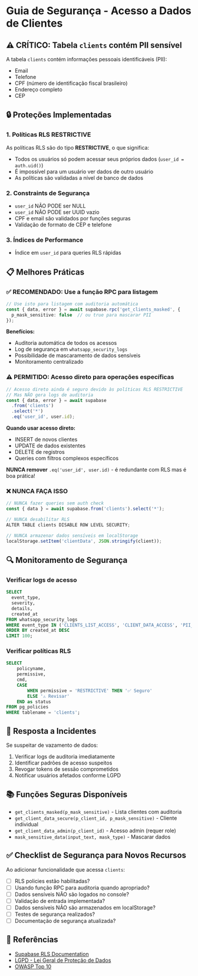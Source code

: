 # Guia de Segurança - Acesso a Dados de Clientes

## ⚠️ CRÍTICO: Tabela `clients` contém PII sensível

A tabela `clients` contém informações pessoais identificáveis (PII):
- Email
- Telefone
- CPF (número de identificação fiscal brasileiro)
- Endereço completo
- CEP

## 🔒 Proteções Implementadas

### 1. Políticas RLS RESTRICTIVE
As políticas RLS são do tipo **RESTRICTIVE**, o que significa:
- Todos os usuários só podem acessar seus próprios dados (`user_id = auth.uid()`)
- É impossível para um usuário ver dados de outro usuário
- As políticas são validadas a nível de banco de dados

### 2. Constraints de Segurança
- `user_id` NÃO PODE ser NULL
- `user_id` NÃO PODE ser UUID vazio
- CPF e email são validados por funções seguras
- Validação de formato de CEP e telefone

### 3. Índices de Performance
- Índice em `user_id` para queries RLS rápidas

## 📋 Melhores Práticas

### ✅ RECOMENDADO: Use a função RPC para listagem
```typescript
// Use isto para listagem com auditoria automática
const { data, error } = await supabase.rpc('get_clients_masked', {
  p_mask_sensitive: false  // ou true para mascarar PII
});
```

**Benefícios:**
- Auditoria automática de todos os acessos
- Log de segurança em `whatsapp_security_logs`
- Possibilidade de mascaramento de dados sensíveis
- Monitoramento centralizado

### ⚠️ PERMITIDO: Acesso direto para operações específicas
```typescript
// Acesso direto ainda é seguro devido às políticas RLS RESTRICTIVE
// Mas NÃO gera logs de auditoria
const { data, error } = await supabase
  .from('clients')
  .select('*')
  .eq('user_id', user.id);
```

**Quando usar acesso direto:**
- INSERT de novos clientes
- UPDATE de dados existentes
- DELETE de registros
- Queries com filtros complexos específicos

**NUNCA remover** `.eq('user_id', user.id)` - é redundante com RLS mas é boa prática!

### ❌ NUNCA FAÇA ISSO
```typescript
// NUNCA fazer queries sem auth check
const { data } = await supabase.from('clients').select('*');

// NUNCA desabilitar RLS
ALTER TABLE clients DISABLE ROW LEVEL SECURITY;

// NUNCA armazenar dados sensíveis em localStorage
localStorage.setItem('clientData', JSON.stringify(client));
```

## 🔍 Monitoramento de Segurança

### Verificar logs de acesso
```sql
SELECT 
  event_type,
  severity,
  details,
  created_at
FROM whatsapp_security_logs
WHERE event_type IN ('CLIENTS_LIST_ACCESS', 'CLIENT_DATA_ACCESS', 'PII_ACCESS_CLIENTS')
ORDER BY created_at DESC
LIMIT 100;
```

### Verificar políticas RLS
```sql
SELECT 
    policyname,
    permissive,
    cmd,
    CASE 
        WHEN permissive = 'RESTRICTIVE' THEN '✅ Seguro'
        ELSE '⚠️ Revisar'
    END as status
FROM pg_policies 
WHERE tablename = 'clients';
```

## 🚨 Resposta a Incidentes

Se suspeitar de vazamento de dados:

1. Verificar logs de auditoria imediatamente
2. Identificar padrões de acesso suspeitos
3. Revogar tokens de sessão comprometidos
4. Notificar usuários afetados conforme LGPD

## 📚 Funções Seguras Disponíveis

- `get_clients_masked(p_mask_sensitive)` - Lista clientes com auditoria
- `get_client_data_secure(p_client_id, p_mask_sensitive)` - Cliente individual
- `get_client_data_admin(p_client_id)` - Acesso admin (requer role)
- `mask_sensitive_data(input_text, mask_type)` - Mascarar dados

## ✅ Checklist de Segurança para Novos Recursos

Ao adicionar funcionalidade que acessa `clients`:

- [ ] RLS policies estão habilitadas?
- [ ] Usando função RPC para auditoria quando apropriado?
- [ ] Dados sensíveis NÃO são logados no console?
- [ ] Validação de entrada implementada?
- [ ] Dados sensíveis NÃO são armazenados em localStorage?
- [ ] Testes de segurança realizados?
- [ ] Documentação de segurança atualizada?

## 📖 Referências

- [Supabase RLS Documentation](https://supabase.com/docs/guides/auth/row-level-security)
- [LGPD - Lei Geral de Proteção de Dados](https://www.gov.br/cidadania/pt-br/acesso-a-informacao/lgpd)
- [OWASP Top 10](https://owasp.org/www-project-top-ten/)
